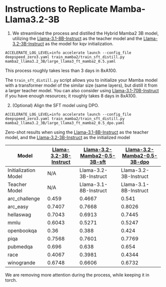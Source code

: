 # Instructions to Replicate Mamba-Llama3.2-3B

1. We streamlined the process and distilled the Hybrid Mamba2 3B model, utilizing the [Llama-3.1-8B-Instruct](https://huggingface.co/meta-llama/Llama-3.1-8B-Instruct) as the teacher model and the [Llama-3.2-3B-Instruct](https://huggingface.co/meta-llama/Llama-3.2-3B-Instruct) as the model for kqv initialization.

```
ACCELERATE_LOG_LEVEL=info accelerate launch --config_file deepspeed_zero3.yaml train_mamba2/train_sft_distill.py mamba2_llama3.2_3B/large_llama3_ft_mamba2_0.5.yaml
```

This process roughly takes less than 3 days in 8xA100.

The ```train_sft_distill.py``` script allows you to initialize your Mamba model with a transformer model of the similar size (same layers), but distill it from a larger teacher model. You can also consider using [Llama-3.1-70B-Instruct](https://huggingface.co/meta-llama/Llama-3.1-70B-Instruct) if you have enough resources; it roughly takes 8 days in 8xA100.

2. (Optional) Align the SFT model using DPO.

```
ACCELERATE_LOG_LEVEL=info accelerate launch --config_file deepspeed_zero3.yaml train_mamba2/train_sft_distill.py mamba2_llama3.2_3B/large_llama3_ft_mamba2_0.5_dpo.yaml
```

Zero-shot results when using the [Llama-3.1-8B-Instruct](https://huggingface.co/meta-llama/Llama-3.1-8B-Instruct) as the teacher model, and the [Llama-3.2-3B-Instruct](https://huggingface.co/meta-llama/Llama-3.2-3B-Instruct) as the initialized model

| Model          | [Llama-3.2-3B-Instruct](https://huggingface.co/meta-llama/Llama-3.2-3B-Instruct) | [Llama-3.2-Mamba2-0.5-3B-sft](https://huggingface.co/JunxiongWang/Mamba2InLlama3B_Half)       | [Llama-3.2-Mamba2-0.5-3B-dpo](https://huggingface.co/JunxiongWang/Mamba2InLlama3B_Half_DPO)       |
|---------------|---------------------------------------------------------------------------------|-----------------------------------|-----------------------------------|
| Initialization Model | N/A                                                                             | Llama-3.2-3B-Instruct             | Llama-3.2-3B-Instruct             |
| Teacher Model | N/A                                                                             | Llama-3.1-8B-Instruct             | Llama-3.1-8B-Instruct             |
| arc_challenge   | 0.459                                                                           | 0.4667                                                            | 0.541                                                                 |
| arc_easy        | 0.7407                                                                          | 0.7668                                                            | 0.8026                                                                |                                                               |
| hellaswag       | 0.7043                                                                          | 0.6913                                                            | 0.7445                                                                |
| mmlu            | 0.6043                                                                          | 0.5271                                                            | 0.5247                                                                |
| openbookqa      | 0.36                                                                            | 0.388                                                             | 0.424                                                                 |
| piqa            | 0.7568                                                                          | 0.7601                                                            | 0.7769                                                                |
| pubmedqa        | 0.696                                                                           | 0.638                                                             | 0.654                                                                 |
| race            | 0.4067                                                                          | 0.3981                                                            | 0.4344                                                                |
| winogrande      | 0.6748                                                                          | 0.6606                                                            | 0.6732                                                                |

We are removing more attention during the process, while keeping it in torch.